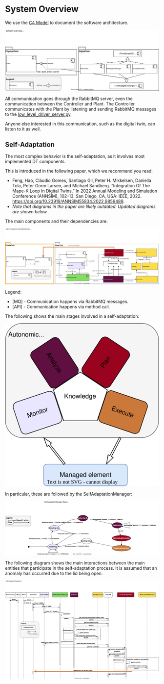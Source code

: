 # System Overview

We use the [C4 Model](https://c4model.com/) to document the software architecture.

![L0_Communication](images/L0_Communication.svg)

All communication goes through the RabbitMQ server, even the communication between the Controller and Plant.
The Controller communicates with the Plant by listening and sending RabbitMQ messages to the [low_level_driver_server.py](../incubator/physical_twin/low_level_driver_server.py).

Anyone else interested in this communication, such as the digital twin, can listen to it as well.

## Self-Adaptation

The most complex behavior is the self-adaptation, as it involves most implemented DT components.

This is introduced in the following paper, which we recommend you read:
- Feng, Hao, Cláudio Gomes, Santiago Gil, Peter H. Mikkelsen, Daniella Tola, Peter Gorm Larsen, and Michael Sandberg. “Integration Of The Mape-K Loop In Digital Twins.” In 2022 Annual Modeling and Simulation Conference (ANNSIM), 102–13. San Diego, CA, USA: IEEE, 2022. https://doi.org/10.23919/ANNSIM55834.2022.9859489.
- *Note that diagrams in the paper are likely outdated. Updated diagrams are shown below*

The main components and their dependencies are:

![L1_main_dependencies](images/L1_main_dependencies.svg)

Legend:
- [MQ] - Communication happens via RabbitMQ messages.
- [API] - Communication happens via method call.

The following shows the main stages involved in a self-adaptation:

![MAPEK_Loop](images/MAPEK_Loop.svg)

In particular, these are followed by the SelfAdaptationManager:

![self_adaptation_state_machine](images/self_adaptation_state_machine.svg)


The following diagram shows the main interactions between the main entities that participate in the self-adaptation process. It is assumed that an anomaly has occurred due to the lid being open.


![self_adaptation_sequence](images/self_adaptation_sequence.svg)
